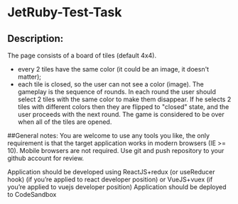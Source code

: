 # JetRuby-Test-Task

## Description: 
The page consists of a board of tiles (default 4x4). 
- every 2 tiles have the same color (it could be an image, it doesn't matter); 
- each tile is closed, so the user can not see a color (image). 
The gameplay is the sequence of rounds. In each round the user should select 2 tiles with the same color to make them disappear. If he selects 2 tiles with different colors then they are flipped to "closed" state, and the user proceeds with the next round. The game is considered to be over when all of the tiles are opened. 

##General notes: 
You are welcome to use any tools you like, the only requirement is that the target application works in modern browsers (IE >= 10). Mobile browsers are not required. Use git and push repository to your github account for review. 

Application should be developed using ReactJS+redux (or useReducer hook) (if you’re applied to react developer position) or VueJS+vuex (if you’re applied to vuejs developer position)
Application should be deployed to CodeSandbox
